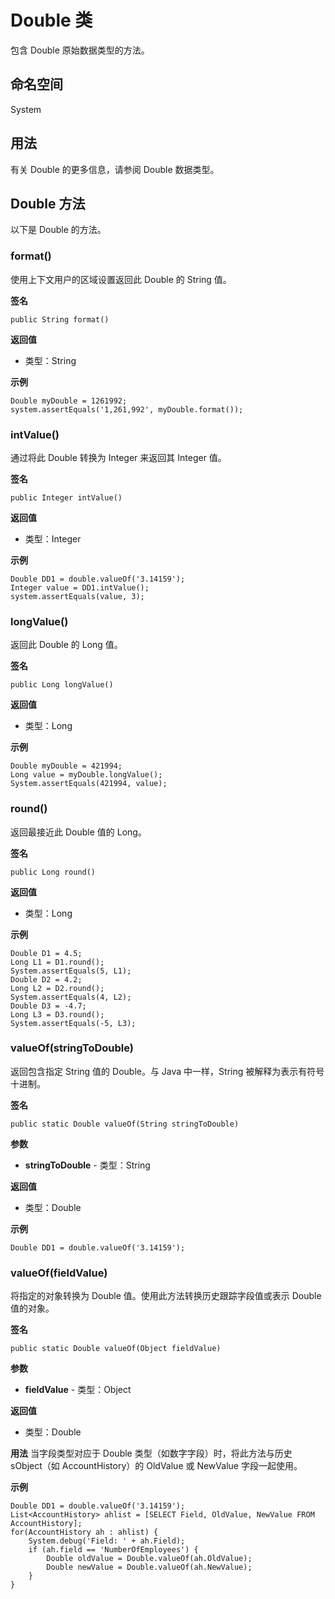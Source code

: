 # Double 类

包含 Double 原始数据类型的方法。

## 命名空间

System

## 用法

有关 Double 的更多信息，请参阅 Double 数据类型。

## Double 方法

以下是 Double 的方法。

### format()
使用上下文用户的区域设置返回此 Double 的 String 值。

**签名**
```apex
public String format()
```

**返回值**
- 类型：String

**示例**
```apex
Double myDouble = 1261992;
system.assertEquals('1,261,992', myDouble.format());
```

### intValue()
通过将此 Double 转换为 Integer 来返回其 Integer 值。

**签名**
```apex
public Integer intValue()
```

**返回值**
- 类型：Integer

**示例**
```apex
Double DD1 = double.valueOf('3.14159');
Integer value = DD1.intValue();
system.assertEquals(value, 3);
```

### longValue()
返回此 Double 的 Long 值。

**签名**
```apex
public Long longValue()
```

**返回值**
- 类型：Long

**示例**
```apex
Double myDouble = 421994;
Long value = myDouble.longValue();
System.assertEquals(421994, value);
```

### round()
返回最接近此 Double 值的 Long。

**签名**
```apex
public Long round()
```

**返回值**
- 类型：Long

**示例**
```apex
Double D1 = 4.5;
Long L1 = D1.round();
System.assertEquals(5, L1);
Double D2 = 4.2;
Long L2 = D2.round();
System.assertEquals(4, L2);
Double D3 = -4.7;
Long L3 = D3.round();
System.assertEquals(-5, L3);
```

### valueOf(stringToDouble)
返回包含指定 String 值的 Double。与 Java 中一样，String 被解释为表示有符号十进制。

**签名**
```apex
public static Double valueOf(String stringToDouble)
```

**参数**
- **stringToDouble** - 类型：String

**返回值**
- 类型：Double

**示例**
```apex
Double DD1 = double.valueOf('3.14159');
```

### valueOf(fieldValue)
将指定的对象转换为 Double 值。使用此方法转换历史跟踪字段值或表示 Double 值的对象。

**签名**
```apex
public static Double valueOf(Object fieldValue)
```

**参数**
- **fieldValue** - 类型：Object

**返回值**
- 类型：Double

**用法**
当字段类型对应于 Double 类型（如数字字段）时，将此方法与历史 sObject（如 AccountHistory）的 OldValue 或 NewValue 字段一起使用。

**示例**
```apex
Double DD1 = double.valueOf('3.14159');
List<AccountHistory> ahlist = [SELECT Field, OldValue, NewValue FROM AccountHistory];
for(AccountHistory ah : ahlist) {
    System.debug('Field: ' + ah.Field);
    if (ah.field == 'NumberOfEmployees') {
        Double oldValue = Double.valueOf(ah.OldValue);
        Double newValue = Double.valueOf(ah.NewValue);
    }
}
```
